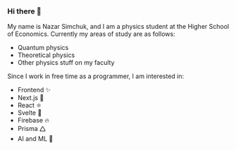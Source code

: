 ### Hi there 👋

<!--
**nazar-si/nazar-si** is a ✨ _special_ ✨ repository because its `README.md` (this file) appears on your GitHub profile.

Here are some ideas to get you started:

- 🔭 I’m currently working on ...
- 🌱 I’m currently learning ...
- 👯 I’m looking to collaborate on ...
- 🤔 I’m looking for help with ...
- 💬 Ask me about ...
- 📫 How to reach me: ...
- 😄 Pronouns: ...
- ⚡ Fun fact: ...
-->

My name is Nazar Simchuk, and I am a physics student at the Higher School of Economics. Currently my areas of study are as follows:
- Quantum physics
- Theoretical physics
- Other physics stuff on my faculty

Since I work in free time as a programmer, I am interested in:
- Frontend ✨
- Next.js 🔽
- React ⚛️
- Svelte 📙
- Firebase 🔥
- Prisma 🛆
- AI and ML 🤖
